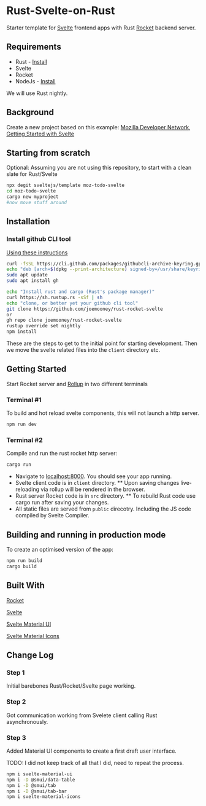 
# Rust-Svelte-on-Rust

Starter template for [Svelte](https://svelte.dev) frontend apps with Rust [Rocket](https://rocket.rs) backend server.

## Requirements

* Rust  - [Install](https://www.rust-lang.org/tools/install)
* Svelte
* Rocket
* NodeJs - [Install](https://nodejs.org/en/download/)

We will use Rust nightly.

## Background

Create a new project based on this example:
[Mozilla Developer Network, Getting Started with Svelte](https://developer.mozilla.org/en-US/docs/Learn/Tools_and_testing/Client-side_JavaScript_frameworks/Svelte_getting_started)

## Starting from scratch

Optional: Assuming you are not using this repository, to start with a clean slate for Rust/Svelte

```bash
npx degit sveltejs/template moz-todo-svelte
cd moz-todo-svelte
cargo new myproject
#now move stuff around
```

## Installation

### Install github CLI tool

[Using these instructions](https://github.com/cli/cli/blob/trunk/docs/install_linux.md)

```bash
curl -fsSL https://cli.github.com/packages/githubcli-archive-keyring.gpg | sudo gpg --dearmor -o /usr/share/keyrings/githubcli-archive-keyring.gpg
echo "deb [arch=$(dpkg --print-architecture) signed-by=/usr/share/keyrings/githubcli-archive-keyring.gpg] https://cli.github.com/packages stable main" | sudo tee /etc/apt/sources.list.d/github-cli.list > /dev/null
sudo apt update
sudo apt install gh
```

```bash
echo "Install rust and cargo (Rust's package manager)"
curl https://sh.rustup.rs -sSf | sh
echo "clone, or better yet your github cli tool"
git clone https://github.com/joemooney/rust-rocket-svelte
or
gh repo clone joemooney/rust-rocket-svelte
rustup override set nightly
npm install
```

These are the steps to get to the initial point for starting development.
Then we move the svelte related files into the `client` directory etc.

## Getting Started

Start Rocket server and [Rollup](https://rollupjs.org) in two different terminals

### Terminal #1

To build and hot reload svelte components, this will not launch a http server.

```bash
npm run dev  
```

### Terminal #2

Compile and run the rust rocket http server:

```bash
cargo run  
```

* Navigate to [localhost:8000](http://localhost:8000). You should see your app running.
* Svelte client code is in `client` directory.
** Upon saving changes live-reloading via rollup will be rendered in the browser.
* Rust server Rocket code is in `src` directory.
** To rebuild Rust code use cargo run after saving your changes.
* All static files are served from `public` direcotry. Including the JS code compiled by Svelte Compiler.

## Building and running in production mode

To create an optimised version of the app:

```bash
npm run build
cargo build
```

## Built With

[Rocket](https://rocket.rs/)

[Svelte](https://svelte.dev/)

[Svelte Material UI](https://github.com/hperrin/svelte-material-ui)

[Svelte Material Icons](https://github.com/ramiroaisen/svelte-material-icons)

## Change Log

### Step 1

Initial barebones Rust/Rocket/Svelte page working.

### Step 2

Got communication working from Svelete client calling Rust asynchronously.

### Step 3

Added Material UI components to create a first draft user interface.

TODO: I did not keep track of all that I did, need to repeat the process.

```bash
npm i svelte-material-ui
npm i -D @smui/data-table
npm i -D @smui/tab
npm i -D @smui/tab-bar
npm i svelte-material-icons

```
